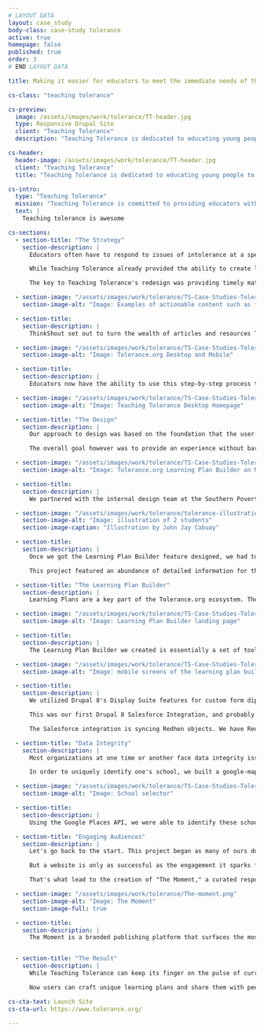```yaml
---
# LAYOUT DATA
layout: case_study
body-class: case-study tolerance
active: true
homepage: false
published: true
order: 3
# END LAYOUT DATA

title: Making it easier for educators to meet the immediate needs of their students.

cs-class: "teaching tolerance"

cs-preview:
  image: /assets/images/work/tolerance/TT-header.jpg
  type: Responsive Drupal Site
  client: "Teaching Tolerance"
  description: "Teaching Tolerance is dedicated to educating young people to become engaged actors in a diverse democracy."

cs-header:
  header-image: /assets/images/work/tolerance/TT-header.jpg
  client: "Teaching Tolerance"
  title: "Teaching Tolerance is dedicated to educating young people to become engaged actors in a diverse democracy."

cs-intro:
  type: "Teaching Tolerance"
  mission: "Teaching Tolerance is committed to providing educators with a multitude of resources and activities that will help to foster a kind and inclusive school climate."
  text: |
    Teaching tolerance is awesome

cs-sections:
  - section-title: "The Strategy"
    section-description: |
      Educators often have to respond to issues of intolerance at a speed and scale that can be incredibly challenging. News travels quickly, students form opinions and harbor fears, and teachers can feel isolated when trying to make sense of these issues for themselves and their students.

      While Teaching Tolerance already provided the ability to create learning plans around certain themes; they needed their tools to evolve. The world was moving at a pace that their present systems could not address. They needed something that would enable rapid generation and dissemination of new materials, while also surfacing valuable content from the past that has renewed importance.

      The key to Teaching Tolerance's redesign was providing timely materials that let educators turn cultural issues and current events into educational experiences. Additionally, this content and its related interactions needed to be accessible no matter the device users were on.

  - section-image: "/assets/images/work/tolerance/TS-Case-Studies-Tolerance-Actionable-Content-1.png"
    section-image-alt: "Image: Examples of actionable content such as featured articles with a 'Teach This' button that adds content directly to your learning plan."

  - section-title:
    section-description: |
      ThinkShout set out to turn the wealth of articles and resources Tolerance.org had into teachable materials, and did so by creating a guided learning plan builder that makes all content classroom-ready.  They grant free access to thousands of resources -- from video to essays to proven teaching strategies -- and that content is now actionable.

  - section-image: "/assets/images/work/tolerance/TS-Case-Studies-Tolerance-Bullying-Bias-1.png"
    section-image-alt: "Image: Tolerance.org Desktop and Mobile"

  - section-title:
    section-description: |
      Educators now have the ability to use this step-by-step process to create their own custom lessons, or they can start with any compelling piece of content and build a plan around that. And, because ThinkShout takes a mobile-first approach to all our projects, the site is well-positioned to meet its users where they are in the moment they are inspired.

  - section-image: "/assets/images/work/tolerance/TS-Case-Studies-Tolerance-Desktop-Homepage.png"
    section-image-alt: "Image: Teaching Tolerance Desktop Homepage"

  - section-title: "The Design"
    section-description: |
      Our approach to design was based on the foundation that the user in this case is looking for resources related to a specific topic they wish to address in the classroom.

      The overall goal however was to provide an experience without barriers. Regardless of whether a user is on their phone while riding the train to work or on their desktop at home, they should be able to easily access all resources as well as use them to build learning plans. We wanted a streamlined experience, with everything from magazine articles, lessons, texts, and professional development materials to be easily digestible, searchable, and most importantly, the ability for users to build a plan off of them on the fly.

  - section-image: "/assets/images/work/tolerance/TS-Case-Studies-Tolerance-Learning-Plan-Builder-Mobile-Desktop.png"
    section-image-alt: "Image: Tolerance.org Learning Plan Builder on Mobile and Desktop views"

  - section-title:
    section-description: |
      We partnered with the internal design team at the Southern Poverty Law Center (Teaching Tolerance is a program of the SPLC) to evolve the current Tolerance.org brand to accommodate a modern, content-rich site. While sticking with their current brand's foundation, we explored brand colors and typography treatments that would allow for a design that supports (rather than overshadows) the robust content offered. They also have a beautiful, vast library of photography, and are consistently creating timely and engaging illustration. Those elements are what drive the core visuals of the site.

  - section-image: "/assets/images/work/tolerance/tolerance-illustrations-john-jay-cabuay.jpg"
    section-image-alt: "Image: illustration of 2 students"
    section-image-caption: "Illustration by John Jay Cabuay"

  - section-title:
    section-description: |
      Once we got the Learning Plan Builder feature designed, we had to construct it - which turned out to be a rather complex endeavor! We essentially thought of it as one long form with a progress bar that (as the name implies) tracks your progress as you create a learning plan; highlighting the portion of the plan you are currently viewing. A user can click different titles within the progress bar to jump around to other sections of the Learning Plan Builder. Additionally, we added javascript to handle the AJAX requests that added texts, strategies, and tasks so they could display five items at a time for the user.

      This project featured an abundance of detailed information for the implementation team. But it was executed thank to a very detailed style guide that [Vicki Brown](https://thinkshout.com/team/vicki/) created, along with extensive documentation of the desired interactions.

  - section-title: "The Learning Plan Builder"
    section-description: |
      Learning Plans are a key part of the Tolerance.org ecosystem. They are the bridge between a stagnant piece of content on the site and the classroom. They allow teachers to start with a foundational Text/Article written by Teaching Tolerance, and tailor the presentation of the ideas within the article to their students' grade level, interests, as well as other customizations.

  - section-image: "/assets/images/work/tolerance/TS-Case-Studies-Tolerance-Learning-Plan-Builder-Mobile-Desktop.png"
    section-image-alt: "Image: Learning Plan Builder landing page"

  - section-title:
    section-description: |
      The Learning Plan Builder we created is essentially a set of tools for teachers to explore (through search features), bookmark (create a robust user profile), and transform Teaching Tolerance content into classroom-ready lesson plans. We also created the necessary privacy settings to allow teachers to work on a Learning Plan and save as a draft until they're ready to publish and share it with the world (where it will appear in the Learning Plan index on the site). Or, they can also share it with their colleagues and specific individuals with a link unique to their plan and only visible to them.

  - section-image: "/assets/images/work/tolerance/TS-Case-Studies-Tolerance-Learning-Plan-Mobile-Screens.png"
    section-image-alt: "Image: mobile screens of the learning plan builder"

  - section-title:
    section-description: |
      We utilized Drupal 8's Display Suite features for custom form diplays, as well as custom entity displays, and built a custom entity selection widget for the selection of related materials based on dynamic filters; which displays the option as previews of the materials themselves.

      This was our first Drupal 8 Salesforce Integration, and probably one of the first anywhere, as the [module](https://www.drupal.org/project/salesforce) is still in active development and we had to contribute a great deal of code to make it production-ready. It's a minimal integration, but does include entity relationship synchronization and is currently syncing over 340,000 records between the systems (mostly Contacts and Orgs/Accounts).

      The Salesforce integration is syncing Redhen objects. We have Redhen Contact & Orgs used on Tolerance.org to track incoming constituent information, tie new users to existing constituent data, connect users to the schools where they work and/or study, and provide a platform for sharing and collecting the constituent data managed in Salesforce.

  - section-title: "Data Integrity"
    section-description: |
      Most organizations at one time or another face data integrity issues. It was certainly true of Teaching Tolerance, particularly when it came to the schools listed in their system. Two individuals might use slightly different names or spellings for the same institution ("Thomas Jefferson HS" vs "Thomas Jefferson High School" for example). This makes it especially challenging to match up in a database and would generate multiple duplicates. Conversely, there are a wealth of schools with exactly the same names located in different parts of the country. Treating them as the same leads to all sorts of other problems!

      In order to uniquely identify one's school, we built a google-maps based search/selection tool for users to input their school and attach to their profile.

  - section-image: "/assets/images/work/tolerance/TS-Case-Studies-Tolerance-School-Selector.png"
    section-image-alt: "Image: School selector"

  - section-title:
    section-description: |
      Using the Google Places API, we were able to identify these schools, allowing for clean differentiation and preventing duplication in the backend. All while providing an intuitive, quick, and unobtrusive user interface. We built this tool with code adapted from Google Places documentation, Redhen Orgs, Entity Reference fields, and custom code.

  - section-title: "Engaging Audiences"
    section-description: |
      Let's go back to the start. This project began as many of ours do at ThinkShout: by addressing the needs of the user and providing them with something valuable to make their life easier. That is certainly true in the case of Teaching Tolerance. We set out to make it easier for educators to locate resources that would cultivate empathy in their classrooms and grant students the ability to view the world from multiple perspectives.

      But a website is only as successful as the engagement it sparks from its users. We knew based on our discovery work and research with the Tolerance team that educators struggle to keep up with the pace of the world in which we live, all the while ensuring that they meet the standards of their local school districts.

      That's what lead to the creation of "The Moment," a curated response to anything happening in the news.

  - section-image: "/assets/images/work/tolerance/The-moment.png"
    section-image-alt: "Image: The Moment"
    section-image-full: true

  - section-title:
    section-description: |
      The Moment is a branded publishing platform that surfaces the most important content in response to cultural events. Whether the content is from five years ago or five hours, users get the best that Teaching Tolerance has to offer. And, by linking this content up to the organization's email communication strategy, we ensure that teachers get the materials in their inbox before they know they need it. Now when educators subscribe to this list, they can create first class lessons in a timely manner, send them via email and social, and create a real sense of community in the classrooms across the country.


  - section-title: "The Result"
    section-description: |
      While Teaching Tolerance can keep its finger on the pulse of current events and cultural moments, it's impossible to predict what every individual educator will need in their local communities. Providing these materials free of charge in an extensive library opens up endless possibilities for all educators.

      Now users can craft unique learning plans and share them with peers in their own schools or across the country. Over time, as the online community grows, we hope to build more social tools for teachers to share, comment on, and learn from each other's work. Work that ultimately fosters a more inclusive and kind environment in our schools.

cs-cta-text: Launch Site
cs-cta-url: https://www.tolerance.org/

---
```

